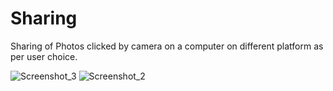 # Sharing
Sharing of Photos clicked by camera on a computer on different platform as per user choice.

![Screenshot_3](https://user-images.githubusercontent.com/50320394/63267699-45a53b80-c2b0-11e9-8d3a-d4b4ba6c0f46.png)
![Screenshot_2](https://user-images.githubusercontent.com/50320394/63267700-45a53b80-c2b0-11e9-8409-e7e0f8059a4f.png)


